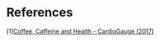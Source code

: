 # References
[1][Coffee, Caffeine and Health - CardioGauge (2017)](https://www.youtube.com/watch?v=IwXpOhQKaUE)